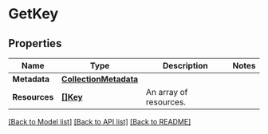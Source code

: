 # GetKey

## Properties

Name | Type | Description | Notes
------------ | ------------- | ------------- | -------------
**Metadata** | [**CollectionMetadata**](CollectionMetadata.md) |  | 
**Resources** | [**[]Key**](Key.md) | An array of resources. | 

[[Back to Model list]](../README.md#documentation-for-models) [[Back to API list]](../README.md#documentation-for-api-endpoints) [[Back to README]](../README.md)


